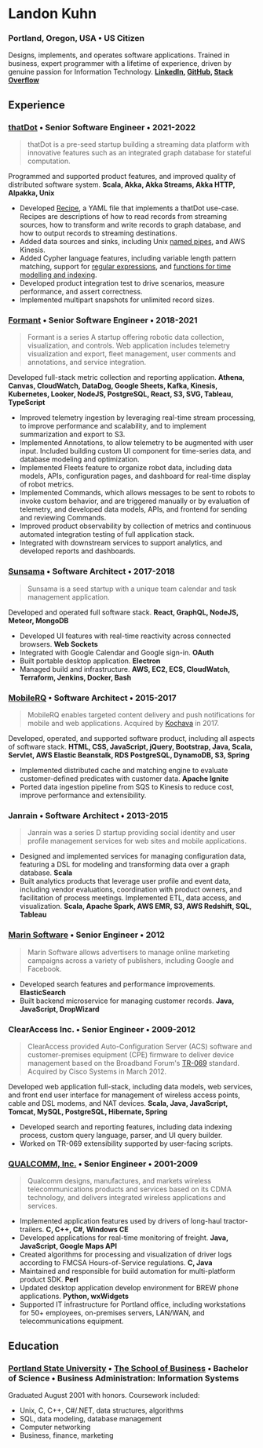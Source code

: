 # Landon Kuhn

### Portland, Oregon, USA • US Citizen

Designs, implements, and operates software applications. Trained in business, expert programmer with a lifetime of experience, driven by genuine passion for Information Technology. **[LinkedIn](https://www.linkedin.com/in/landonkuhn), [GitHub](https://github.com/landon9720), [Stack Overflow](https://stackoverflow.com/users/1785/landon-kuhn)**

## Experience

### [thatDot](https://www.thatdot.com/) • Senior Software Engineer • 2021-2022

> thatDot is a pre-seed startup building a streaming data platform with innovative features such as an integrated graph database for stateful computation.

Programmed and supported product features, and improved quality of distributed software system. **Scala, Akka, Akka Streams, Akka HTTP, Alpakka, Unix**

* Developed [Recipe](https://quine.io/recipes), a YAML file that implements a thatDot use-case. Recipes are descriptions of how to read records from streaming sources, how to transform and write records to graph database, and how to output records to streaming destinations. 
* Added data sources and sinks, including Unix [named pipes](https://docs.quine.io/components/ingest-sources/files-and-named-pipes.html#named-pipe), and AWS Kinesis.
* Added Cypher language features, including variable length pattern matching, support for [regular expressions](https://docs.quine.io/reference/cypher/cypher-functions.html#:~:text=time%20into%20string-,text.regexFirstMatch,-text.regexFirstMatch(text)), and [functions for time modelling and indexing](https://docs.quine.io/reference/reify-time.html). 
* Developed product integration test to drive scenarios, measure performance, and assert correctness. 
* Implemented multipart snapshots for unlimited record sizes. 

### [Formant](https://formant.io/) • Senior Software Engineer • 2018-2021

> Formant is a series A startup offering robotic data collection, visualization, and controls. Web application includes telemetry visualization and export, fleet management, user comments and annotations, and service integration.

Developed full-stack metric collection and reporting application. **Athena, Canvas, CloudWatch, DataDog, Google Sheets, Kafka, Kinesis, Kubernetes, Looker, NodeJS, PostgreSQL, React, S3, SVG, Tableau, TypeScript**

* Improved telemetry ingestion by leveraging real-time stream processing, to improve performance and scalability, and to implement summarization and export to S3.
* Implemented Annotations, to allow telemetry to be augmented with user input. Included building custom UI component for time-series data, and database modeling and optimization. 
* Implemented Fleets feature to organize robot data, including data models, APIs, configuration pages, and dashboard for real-time display of robot metrics. 
* Implemented Commands, which allows messages to be sent to robots to invoke custom behavior, and are triggered manually or by evaluation of telemetry, and developed data models, APIs, and frontend for sending and reviewing Commands. 
* Improved product observability by collection of metrics and continuous automated integration testing of full application stack. 
* Integrated with downstream services to support analytics, and developed reports and dashboards.

### [Sunsama](https://sunsama.com/) • Software Architect • 2017-2018

> Sunsama is a seed startup with a unique team calendar and task management application.

Developed and operated full software stack. **React, GraphQL, NodeJS, Meteor, MongoDB**

* Developed UI features with real-time reactivity across connected browsers. **Web Sockets**
* Integrated with Google Calendar and Google sign-in. **OAuth**
* Built portable desktop application. **Electron**
* Managed build and infrastructure. **AWS, EC2, ECS, CloudWatch, Terraform, Jenkins, Docker, Bash**

### [MobileRQ](http://mobilerq.com/) • Software Architect • 2015-2017

> MobileRQ enables targeted content delivery and push notifications for mobile and web applications. Acquired by [Kochava](http://kochava.com/) in 2017.

Developed, operated, and supported software product, including all aspects of software stack. **HTML, CSS, JavaScript, jQuery, Bootstrap, Java, Scala, Servlet, AWS Elastic Beanstalk, RDS PostgreSQL, DynamoDB, S3, Spring**

* Implemented distributed cache and matching engine to evaluate customer-defined predicates with customer data. **Apache Ignite**
* Ported data ingestion pipeline from SQS to Kinesis to reduce cost, improve performance and extensibility.

### Janrain • Software Architect • 2013-2015

> Janrain was a series D startup providing social identity and user profile management services for web sites and mobile applications.

* Designed and implemented services for managing configuration data, featuring a DSL for modeling and transforming data over a graph database. **Scala**
* Built analytics products that leverage user profile and event data, including vendor evaluations, coordination with product owners, and facilitation of process meetings. Implemented ETL, data access, and visualization. **Scala, Apache Spark, AWS EMR, S3, AWS Redshift, SQL, Tableau**

### [Marin Software](http://marinsoftware.com/) • Senior Engineer • 2012

> Marin Software allows advertisers to manage online marketing campaigns across a variety of publishers, including Google and Facebook.

* Developed search features and performance improvements. **ElasticSearch**
* Built backend microservice for managing customer records. **Java, JavaScript, DropWizard**

### ClearAccess Inc. • Senior Engineer • 2009-2012

> ClearAccess provided Auto-Configuration Server (ACS) software and customer-premises equipment (CPE) firmware to deliver device management based on the Broadband Forum's [TR-069](https://www.broadband-forum.org/download/TR-069_Amendment-2.pdf) standard. Acquired by Cisco Systems in March 2012.

Developed web application full-stack, including data models, web services, and front end user interface for management of wireless access points, cable and DSL modems, and NAT devices. **Scala, Java, JavaScript, Tomcat, MySQL, PostgreSQL, Hibernate, Spring**

* Developed search and reporting features, including data indexing process, custom query language, parser, and UI query builder.
* Worked on TR-069 extensibility supported by user-facing scripts.

### [QUALCOMM, Inc.](http://qualcomm.com/) • Senior Engineer • 2001-2009

> Qualcomm designs, manufactures, and markets wireless telecommunications products and services based on its CDMA technology, and delivers integrated wireless applications and services.

* Implemented application features used by drivers of long-haul tractor-trailers. **C, C++, C#, Windows CE**
* Developed applications for real-time monitoring of freight. **Java, JavaScript, Google Maps API**
* Created algorithms for processing and visualization of driver logs according to FMCSA Hours-of-Service regulations. **C, Java**
* Maintained and responsible for build automation for multi-platform product SDK. **Perl**
* Updated desktop application develop environment for BREW phone applications. **Python, wxWidgets**
* Supported IT infrastructure for Portland office, including workstations for 50+ employees, on-premises servers, LAN/WAN, and telecommunications equipment.

## Education

### [Portland State University](http://pdx.edu/) • [The School of Business](https://www.pdx.edu/business) • Bachelor of Science • Business Administration: Information Systems

Graduated August 2001 with honors. Coursework included: 

* Unix, C, C++, C#/.NET, data structures, algorithms
* SQL, data modeling, database management
* Computer networking
* Business, finance, marketing
